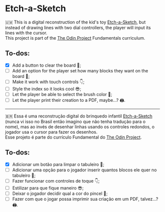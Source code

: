 # Etch-a-Sketch

🇺🇲️ This is a digital reconstruction of the kid's toy [Etch-a-Sketch](https://upload.wikimedia.org/wikipedia/commons/thumb/e/e5/Taj_Mahal_drawing_on_an_Etch-A-Sketch.jpg/800px-Taj_Mahal_drawing_on_an_Etch-A-Sketch.jpg), but instead of drawing lines with two dial controllers, the player will input its lines with the cursor.<br>
This project is part of the [The Odin Project](https://www.theodinproject.com/) Fundamentals curriculum.<br>

## To-dos:
- [x] Add a button to clear the board 🧼️;
- [ ] Add an option for the player set how many blocks they want on the board 🔲️;
- [ ] Make it work with touch controls 👇️;
- [ ] Style the index so it looks cool 😎️;
- [ ] Let the player be able to select the brush color 🎨️;
- [ ] Let the player print their creation to a PDF, maybe...? 🖨️.
----
🇧🇷️ Essa é uma reconstrução digital do brinquedo infantil [Etch-a-Sketch](https://upload.wikimedia.org/wikipedia/commons/thumb/e/e5/Taj_Mahal_drawing_on_an_Etch-A-Sketch.jpg/800px-Taj_Mahal_drawing_on_an_Etch-A-Sketch.jpg) (nunca vi isso no Brasil então imagino que não tenha tradução para o nome), mas ao invés de desenhar linhas usando os controles redondos, o jogador usa o cursor para fazer os desenhos. <br>
Esse projeto é parte do currículo Fundamental do [The Odin Project](https://theodinproject.com).<br>

## To-dos:
- [x] Adicionar um botão para limpar o tabuleiro 🧼️;
- [ ] Adicionar uma opção para o jogador inserir quantos blocos ele quer no tabuleiro 🔲️;
- [ ] Fazer funcionar com controles de toque 👇️;
- [ ] Estilizar para que fique maneiro 😎️;
- [ ] Deixar o jogador decidir qual a cor do pincel 🎨️;
- [ ] Fazer com que o jogar possa imprimir sua criação em um PDF, talvez...? 🖨️.